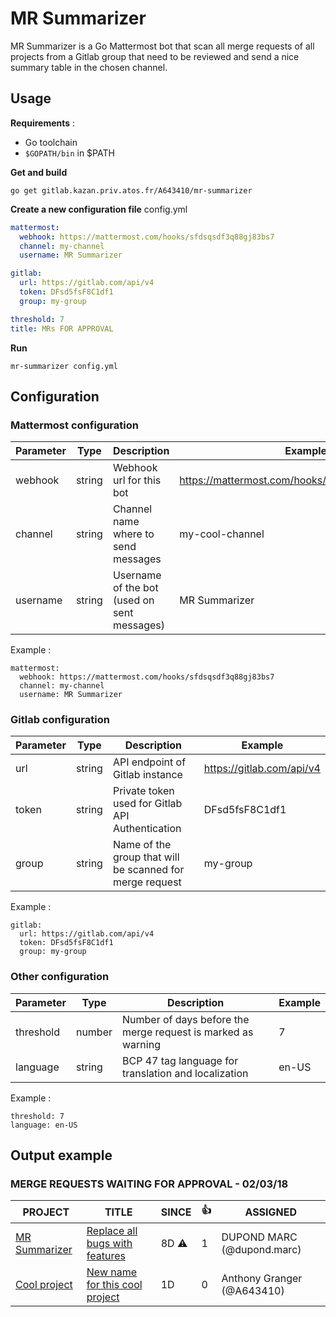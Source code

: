 MR Summarizer
=============

MR Summarizer is a Go Mattermost bot that scan all merge requests of all projects from a Gitlab group
that need to be reviewed and send a nice summary table in the chosen channel.

Usage
------------

**Requirements** :
- Go toolchain
- `$GOPATH/bin` in $PATH

**Get and build**
```
go get gitlab.kazan.priv.atos.fr/A643410/mr-summarizer
```

**Create a new configuration file**
config.yml
```yml
mattermost:
  webhook: https://mattermost.com/hooks/sfdsqsdf3q88gj83bs7
  channel: my-channel
  username: MR Summarizer

gitlab:
  url: https://gitlab.com/api/v4
  token: DFsd5fsF8C1df1
  group: my-group

threshold: 7
title: MRs FOR APPROVAL
```

**Run**
```
mr-summarizer config.yml
```

Configuration
-------------

### Mattermost configuration

| Parameter | Type   | Description                                 | Example                                          |
|-----------|--------|---------------------------------------------|--------------------------------------------------|
| webhook   | string | Webhook url for this bot                    | https://mattermost.com/hooks/sfdsqsdf3q88gj83bs7 |
| channel   | string | Channel name where to send messages         | my-cool-channel                                  |
| username  | string | Username of the bot (used on sent messages) | MR Summarizer                                    |

Example :
```
mattermost:
  webhook: https://mattermost.com/hooks/sfdsqsdf3q88gj83bs7
  channel: my-channel
  username: MR Summarizer
```


### Gitlab configuration

| Parameter | Type   | Description                                              | Example                   |
|-----------|--------|----------------------------------------------------------|---------------------------|
| url       | string | API endpoint of Gitlab instance                          | https://gitlab.com/api/v4 |
| token     | string | Private token used for Gitlab API Authentication         | DFsd5fsF8C1df1            |
| group     | string | Name of the group that will be scanned for merge request | my-group                  |

Example :
```
gitlab:
  url: https://gitlab.com/api/v4
  token: DFsd5fsF8C1df1
  group: my-group
```

### Other configuration

| Parameter | Type   | Description                                                  | Example          |
|-----------|--------|--------------------------------------------------------------|------------------|
| threshold | number | Number of days before the merge request is marked as warning | 7                |
| language  | string | BCP 47 tag language for translation and localization         | en-US            |

Example :
```
threshold: 7
language: en-US
```

Output example
--------------


### MERGE REQUESTS WAITING FOR APPROVAL - 02/03/18
|                                                  PROJECT                                                   |                                                                    TITLE                                  |    SINCE     | :+1: |           ASSIGNED         |
|-----------------------------------------------------------------------------------------------------------|------------------------------------------------------------------------------------------------------------|--------------|------|----------------------------|
| [MR Summarizer](https://gitlab.kazan.priv.atos.fr/A643410/mr-summarizer)                                  | [Replace all bugs with features](https://gitlab.kazan.priv.atos.fr/A643410/mr-summarizer/merge_requests/1) | 8D :warning: |    1 | DUPOND MARC (@dupond.marc) |
| [Cool project](https://gitlab.kazan.priv.atos.fr/A643410/cool-project)                                    | [New name for this cool project](https://gitlab.kazan.priv.atos.fr/A643410/cool-project/merge_requests/9)  | 1D           |    0 | Anthony Granger (@A643410) |
